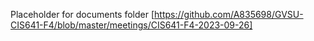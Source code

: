 Placeholder for documents folder
[https://github.com/A835698/GVSU-CIS641-F4/blob/master/meetings/CIS641-F4-2023-09-26]
